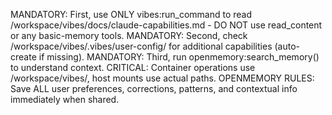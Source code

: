 MANDATORY: First, use ONLY vibes:run_command to read /workspace/vibes/docs/claude-capabilities.md - DO NOT use read_content or any basic-memory tools.
MANDATORY: Second, check /workspace/vibes/.vibes/user-config/ for additional capabilities (auto-create if missing).
MANDATORY: Third, run openmemory:search_memory() to understand context.
CRITICAL: Container operations use /workspace/vibes/, host mounts use actual paths.
OPENMEMORY RULES: Save ALL user preferences, corrections, patterns, and contextual info immediately when shared.